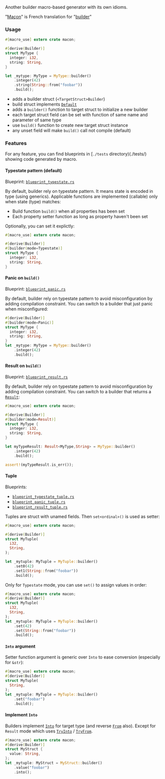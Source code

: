 Another builder macro-based generator with its own idioms.

"[Maçon](https://fr.wiktionary.org/wiki/ma%C3%A7on#Nom_commun_2)" is French translation for "[builder](https://www.wordreference.com/enfr/builder)"

### Usage

```rust
#[macro_use] extern crate macon;

#[derive(Builder)]
struct MyType {
  integer: i32,
  string: String,
}

let _mytype: MyType = MyType::builder()
    .integer(42)
    .string(String::from("foobar"))
    .build();
```

* adds a builder struct (`<TargetStruct>Builder`)
* build struct implements [`Default`](https://doc.rust-lang.org/std/default/trait.Default.html)
* adds a `builder()` function to target struct to initialize a new builder
* each target struct field can be set with function of same name and parameter of same type
* use `build()` function to create new target struct instance
* any unset field will make `build()` call not compile (default)

### Features

For any feature, you can find blueprints in [`./tests` directory)(./tests/) showing code generated by macro.

#### Typestate pattern (default)

Blueprint: [`blueprint_typestate.rs`](./tests/blueprint_typestate.rs)

By default, builder rely on typestate pattern. It means state is encoded in type (using generics). Applicable functions are implemented
(callable) only when state (type) matches:

* Build function `build()` when all properties has been set
* Each property setter function as long as property haven't been set

Optionally, you can set it explictly:

```rust
#[macro_use] extern crate macon;

#[derive(Builder)]
#[builder(mode=Typestate)]
struct MyType {
  integer: i32,
  string: String,
}
```

#### Panic on `build()`

Blueprint: [`blueprint_panic.rs`](./tests/blueprint_panic.rs)

By default, builder rely on typestate pattern to avoid misconfiguration by adding compilation constraint. You can switch to a builder
that just panic when misconfigured:

```rust
#[derive(Builder)]
#[builder(mode=Panic)]
struct MyType {
  integer: i32,
  string: String,
}
let _mytype: MyType = MyType::builder()
    .integer(42)
    .build();
```

#### Result on `build()`

Blueprint: [`blueprint_result.rs`](./tests/blueprint_result.rs)

By default, builder rely on typestate pattern to avoid misconfiguration by adding compilation constraint. You can switch to a builder
that returns a [`Result`](https://doc.rust-lang.org/std/result/enum.Result.html):

```rust
#[macro_use] extern crate macon;

#[derive(Builder)]
#[builder(mode=Result)]
struct MyType {
  integer: i32,
  string: String,
}

let myTypeResult: Result<MyType,String> = MyType::builder()
    .integer(42)
    .build();

assert!(myTypeResult.is_err());
```

#### Tuple

Blueprints:
* [`blueprint_typestate_tuple.rs`](./tests/blueprint_typestate_tuple.rs)
* [`blueprint_panic_tuple.rs`](.tests/blueprint_panic_tuple.rs)
* [`blueprint_result_tuple.rs`](./tests/blueprint_result_tuple.rs)

Tuples are struct with unamed fields. Then `set<ordinal>()` is used as setter:

```rust
#[macro_use] extern crate macon;

#[derive(Builder)]
struct MyTuple(
  i32,
  String,
);

let _mytuple: MyTuple = MyTuple::builder()
    .set0(42)
    .set1(String::from("foobar"))
    .build();
```

Only for `Typestate` mode, you can use `set()` to assign values in order:

```rust
#[macro_use] extern crate macon;
#[derive(Builder)]
struct MyTuple(
  i32,
  String,
);
let _mytuple: MyTuple = MyTuple::builder()
    .set(42)
    .set(String::from("foobar"))
    .build();
```

#### `Into` argument

Setter function argument is generic over `Into` to ease conversion (especially for `&str`):

```rust
#[macro_use] extern crate macon;
#[derive(Builder)]
struct MyTuple(
  String,
);
let _mytuple: MyTuple = MyTuple::builder()
    .set("foobar")
    .build();
```

#### Implement `Into`

Builders implement [`Into`](https://doc.rust-lang.org/std/convert/trait.Into.html) for target type (and reverse [`From`](https://doc.rust-lang.org/std/convert/trait.From.html) also). Except for `Result` mode which uses [`TryInto`](https://doc.rust-lang.org/std/convert/trait.TryInto.html) / [`TryFrom`](https://doc.rust-lang.org/std/convert/trait.TryFrom.html).

```rust
#[macro_use] extern crate macon;
#[derive(Builder)]
struct MyStruct {
  value: String,
};
let _mytuple: MyStruct = MyStruct::builder()
    .value("foobar")
    .into();
```
